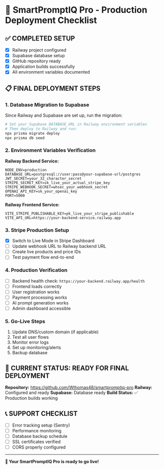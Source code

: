 # 🚀 SmartPromptIQ Pro - Production Deployment Checklist

## ✅ COMPLETED SETUP
- [x] Railway project configured
- [x] Supabase database setup
- [x] GitHub repository ready
- [x] Application builds successfully
- [x] All environment variables documented

## 📋 FINAL DEPLOYMENT STEPS

### 1. **Database Migration to Supabase**
Since Railway and Supabase are set up, run the migration:

```bash
# Set your Supabase DATABASE_URL in Railway environment variables
# Then deploy to Railway and run:
npx prisma migrate deploy
npx prisma db seed
```

### 2. **Environment Variables Verification**

**Railway Backend Service:**
```
NODE_ENV=production
DATABASE_URL=postgresql://user:pass@your-supabase-url/postgres
JWT_SECRET=your_32_character_secret
STRIPE_SECRET_KEY=sk_live_your_actual_stripe_key
STRIPE_WEBHOOK_SECRET=whsec_your_webhook_secret
OPENAI_API_KEY=sk_your_openai_key
PORT=5000
```

**Railway Frontend Service:**
```
VITE_STRIPE_PUBLISHABLE_KEY=pk_live_your_stripe_publishable
VITE_API_URL=https://your-backend-service.railway.app
```

### 3. **Stripe Production Setup**
- [x] Switch to Live Mode in Stripe Dashboard
- [ ] Update webhook URL to Railway backend URL
- [ ] Create live products and price IDs
- [ ] Test payment flow end-to-end

### 4. **Production Verification**
- [ ] Backend health check: `https://your-backend.railway.app/health`
- [ ] Frontend loads correctly
- [ ] User registration works
- [ ] Payment processing works
- [ ] AI prompt generation works
- [ ] Admin dashboard accessible

### 5. **Go-Live Steps**
1. Update DNS/custom domain (if applicable)
2. Test all user flows
3. Monitor error logs
4. Set up monitoring/alerts
5. Backup database

## 🎯 CURRENT STATUS: READY FOR FINAL DEPLOYMENT

**Repository:** https://github.com/Wthomas48/smartpromptiq-pro
**Railway:** Configured and ready
**Supabase:** Database ready
**Build Status:** ✅ Production builds working

## 📞 SUPPORT CHECKLIST
- [ ] Error tracking setup (Sentry)
- [ ] Performance monitoring
- [ ] Database backup schedule
- [ ] SSL certificates verified
- [ ] CORS properly configured

---

**🚀 Your SmartPromptIQ Pro is ready to go live!**